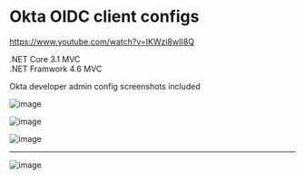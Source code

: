 # Okta OIDC client configs

https://www.youtube.com/watch?v=IKWzi8wII8Q

.NET Core 3.1 MVC  
.NET Framwork 4.6 MVC

Okta developer admin config screenshots included


![image](https://github.com/karlpothast/oktaoidc/assets/13120778/b6e2b1e2-2b98-435a-9a0b-8a8039b01b62)

![image](https://github.com/karlpothast/oktaoidc/assets/13120778/0990a714-b7b8-4025-820e-0c594ba5a2f2)

![image](https://github.com/karlpothast/oktaoidc/assets/13120778/89c0c31d-ba4d-4737-b3c1-f291efc6caa4)

<hr>

![image](https://github.com/karlpothast/oktaoidc/assets/13120778/1284fd7b-ba67-4729-8aea-45b05707230e)

